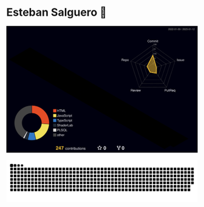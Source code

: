 # Esteban Salguero 🐻

![My GitHub Stats](./profile-3d-contrib/profile-night-rainbow.svg)
<br>
<br>
![GitHub Snake dark](https://github.com/estebansalguero/estebansalguero/blob/output/github-contribution-grid-snake.svg)
